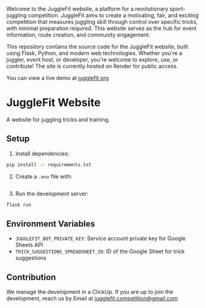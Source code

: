 Welcome to the JuggleFit website, a platform for a revolutionary sport-juggling competition. JuggleFit aims to create a motivating, fair, and exciting competition that measures juggling skill through control over specific tricks, with minimal preparation required. This website serves as the hub for event information, route creation, and community engagement.

This repository contains the source code for the JuggleFit website, built using Flask, Python, and modern web technologies. Whether you're a juggler, event host, or developer, you're welcome to explore, use, or contribute! The site is currently hosted on Render for public access.

You can view a live demo at [jugglefit.org](www.jugglefit.org)

# JuggleFit Website

A website for juggling tricks and training.

## Setup

1. Install dependencies:
```bash
pip install -r requirements.txt
```

2. Create a `.env` file with:
```
```

3. Run the development server:
```bash
flask run
```

## Environment Variables

- `JUGGLEFIT_BOT_PRIVATE_KEY`: Service account private key for Google Sheets API
- `TRICK_SUGGESTIONS_SPREADSHEET_ID`: ID of the Google Sheet for trick suggestions 

## Contribution
We manage the development in a ClickUp.
If you are up to join the development, reach us by Email at jugglefit.competition@gmail.com
